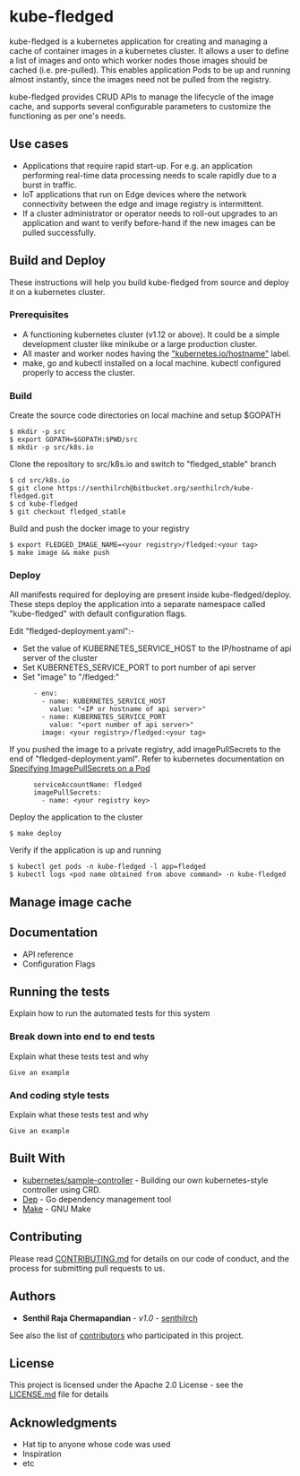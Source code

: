 # kube-fledged

kube-fledged is a kubernetes application for creating and managing a cache of container images in a kubernetes cluster. It allows a user to define a list of images and onto which worker nodes those images should be cached (i.e. pre-pulled). This enables application Pods to be up and running almost instantly, since the images need not be pulled from the registry.

kube-fledged provides CRUD APIs to manage the lifecycle of the image cache, and supports several configurable parameters to customize the functioning as per one's needs. 

## Use cases

- Applications that require rapid start-up. For e.g. an application performing real-time data processing needs to scale rapidly due to a burst in traffic.
- IoT applications that run on Edge devices where the network connectivity between the edge and image registry is intermittent.
- If a cluster administrator or operator needs to roll-out upgrades to an application and want to verify before-hand if the new images can be pulled successfully.

## Build and Deploy

These instructions will help you build kube-fledged from source and deploy it on a kubernetes cluster.

### Prerequisites

- A functioning kubernetes cluster (v1.12 or above). It could be a simple development cluster like minikube or a large production cluster.
- All master and worker nodes having the ["kubernetes.io/hostname"](https://kubernetes.io/docs/reference/kubernetes-api/labels-annotations-taints/#kubernetes-io-hostname) label.
- make, go and kubectl installed on a local machine. kubectl configured properly to access the cluster.

### Build

Create the source code directories on local machine and setup $GOPATH

```
$ mkdir -p src
$ export GOPATH=$GOPATH:$PWD/src
$ mkdir -p src/k8s.io
```

Clone the repository to src/k8s.io and switch to "fledged_stable" branch

```
$ cd src/k8s.io
$ git clone https://senthilrch@bitbucket.org/senthilrch/kube-fledged.git
$ cd kube-fledged
$ git checkout fledged_stable
```

Build and push the docker image to your registry

```
$ export FLEDGED_IMAGE_NAME=<your registry>/fledged:<your tag>
$ make image && make push
```

### Deploy

All manifests required for deploying are present inside kube-fledged/deploy. These steps deploy the
application into a separate namespace called "kube-fledged" with default configuration flags.

Edit "fledged-deployment.yaml":-

- Set the value of KUBERNETES_SERVICE_HOST to the IP/hostname of api server of the cluster 
- Set KUBERNETES_SERVICE_PORT to port number of api server
- Set "image" to "<your registry>/fledged:<your tag>"

```
      - env:
        - name: KUBERNETES_SERVICE_HOST
          value: "<IP or hostname of api server>"
        - name: KUBERNETES_SERVICE_PORT
          value: "<port number of api server>"
        image: <your registry>/fledged:<your tag>
```

If you pushed the image to a private registry, add imagePullSecrets to the end of "fledged-deployment.yaml". Refer to kubernetes documentation on [Specifying ImagePullSecrets on a Pod](https://kubernetes.io/docs/concepts/containers/images/#specifying-imagepullsecrets-on-a-pod)

```
      serviceAccountName: fledged
      imagePullSecrets:
        - name: <your registry key>
```

Deploy the application to the cluster
```
$ make deploy
```

Verify if the application is up and running
```
$ kubectl get pods -n kube-fledged -l app=fledged
$ kubectl logs <pod name obtained from above command> -n kube-fledged
```

## Manage image cache

## Documentation

- API reference
- Configuration Flags

## Running the tests

Explain how to run the automated tests for this system

### Break down into end to end tests

Explain what these tests test and why

```
Give an example
```

### And coding style tests

Explain what these tests test and why

```
Give an example
```

## Built With

* [kubernetes/sample-controller](https://github.com/kubernetes/sample-controller) - Building our own kubernetes-style controller using CRD.
* [Dep](https://github.com/golang/dep) - Go dependency management tool
* [Make](https://www.gnu.org/software/make/) - GNU Make

## Contributing

Please read [CONTRIBUTING.md](https://gist.github.com/PurpleBooth/b24679402957c63ec426) for details on our code of conduct, and the process for submitting pull requests to us.

## Authors

* **Senthil Raja Chermapandian** - *v1.0* - [senthilrch](https://github.com/senthilrch)

See also the list of [contributors](https://github.com/your/project/contributors) who participated in this project.

## License

This project is licensed under the Apache 2.0 License - see the [LICENSE.md](LICENSE.md) file for details

## Acknowledgments

* Hat tip to anyone whose code was used
* Inspiration
* etc
